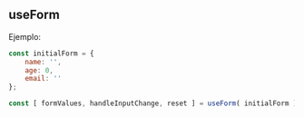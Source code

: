
## useForm

Ejemplo:
```js
const initialForm = {
    name: '',
    age: 0,
    email: ''
};

const [ formValues, handleInputChange, reset ] = useForm( initialForm );
```
